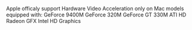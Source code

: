 Apple officaly support Hardware Video Acceleration only on Mac models equipped with: 
GeForce 9400M
GeForce 320M
GeForce GT 330M
ATI HD Radeon GFX
Intel HD Graphics